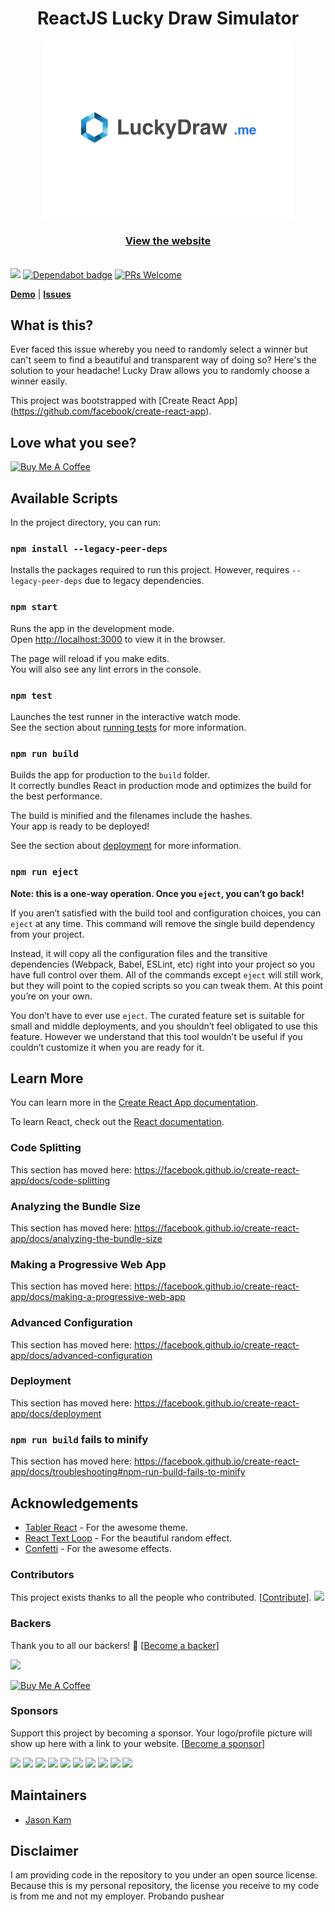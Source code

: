 <h1 align="center">ReactJS Lucky Draw Simulator</h1>
<div align="center">
  <a href="https://luckydraw.me/">
    <img src="public/images/luckydraw-share.png" alt="ReactJS Lucky Draw Simulator" width="400">
  </a>
  <br>
  <h3>
    <a href="https://luckydraw.me/">View the website</a>
  </h3>
  <br>
</div>
<img src="https://travis-ci.com/thefiend/lucky-draw.svg?branch=master">
<a href="https://dependabot.com/" rel="nofollow"><img src="https://camo.githubusercontent.com/1fe7004c016a5ab641008b9579409c784eaa1725/68747470733a2f2f696d672e736869656c64732e696f2f62616467652f446570656e6461626f742d656e61626c65642d626c75652e737667" alt="Dependabot badge" data-canonical-src="https://img.shields.io/badge/Dependabot-enabled-blue.svg" style="max-width:100%;"></a>
<a href="https://github.com/thefiend/lucky-draw/pulls"><img src="https://camo.githubusercontent.com/a5ad72c42e9333e5117b973083ab304c8a787c4a/68747470733a2f2f696d672e736869656c64732e696f2f62616467652f5052732d77656c636f6d652d677265656e2e737667" alt="PRs Welcome" data-canonical-src="https://img.shields.io/badge/PRs-welcome-green.svg" style="max-width:100%;"></a>


**[Demo](https://luckydraw.me)** | **[Issues](https://github.com/thefiend/lucky-draw/issues)**

## What is this?
Ever faced this issue whereby you need to randomly select a winner but can't seem to find a beautiful and transparent way of doing so? Here's the solution to your headache! Lucky Draw allows you to randomly choose a winner easily.

This project was bootstrapped with [Create React App] (https://github.com/facebook/create-react-app).

## Love what you see?
<a href="https://www.buymeacoffee.com/jasonkam" target="_blank"><img src="https://www.buymeacoffee.com/assets/img/custom_images/orange_img.png" alt="Buy Me A Coffee" style="height: auto !important; width: auto !important;"></a>

## Available Scripts

In the project directory, you can run:

### `npm install --legacy-peer-deps`

Installs the packages required to run this project. However, requires `--legacy-peer-deps` due to legacy dependencies.

### `npm start`

Runs the app in the development mode.<br>
Open [http://localhost:3000](http://localhost:3000) to view it in the browser.

The page will reload if you make edits.<br>
You will also see any lint errors in the console.

### `npm test`

Launches the test runner in the interactive watch mode.<br>
See the section about [running tests](https://facebook.github.io/create-react-app/docs/running-tests) for more information.

### `npm run build`

Builds the app for production to the `build` folder.<br>
It correctly bundles React in production mode and optimizes the build for the best performance.

The build is minified and the filenames include the hashes.<br>
Your app is ready to be deployed!

See the section about [deployment](https://facebook.github.io/create-react-app/docs/deployment) for more information.

### `npm run eject`

**Note: this is a one-way operation. Once you `eject`, you can’t go back!**

If you aren’t satisfied with the build tool and configuration choices, you can `eject` at any time. This command will remove the single build dependency from your project.

Instead, it will copy all the configuration files and the transitive dependencies (Webpack, Babel, ESLint, etc) right into your project so you have full control over them. All of the commands except `eject` will still work, but they will point to the copied scripts so you can tweak them. At this point you’re on your own.

You don’t have to ever use `eject`. The curated feature set is suitable for small and middle deployments, and you shouldn’t feel obligated to use this feature. However we understand that this tool wouldn’t be useful if you couldn’t customize it when you are ready for it.

## Learn More

You can learn more in the [Create React App documentation](https://facebook.github.io/create-react-app/docs/getting-started).

To learn React, check out the [React documentation](https://reactjs.org/).

### Code Splitting

This section has moved here: https://facebook.github.io/create-react-app/docs/code-splitting

### Analyzing the Bundle Size

This section has moved here: https://facebook.github.io/create-react-app/docs/analyzing-the-bundle-size

### Making a Progressive Web App

This section has moved here: https://facebook.github.io/create-react-app/docs/making-a-progressive-web-app

### Advanced Configuration

This section has moved here: https://facebook.github.io/create-react-app/docs/advanced-configuration

### Deployment

This section has moved here: https://facebook.github.io/create-react-app/docs/deployment

### `npm run build` fails to minify

This section has moved here: https://facebook.github.io/create-react-app/docs/troubleshooting#npm-run-build-fails-to-minify


## Acknowledgements
* [Tabler React](https://github.com/tabler/tabler-react) - For the awesome theme.
* [React Text Loop](https://github.com/braposo/react-text-loop) - For the beautiful random effect.
* [Confetti](https://github.com/daniel-lundin/react-dom-confetti) - For the awesome effects.

### Contributors

This project exists thanks to all the people who contributed. [[Contribute](CONTRIBUTING.md)]. <a href="https://github.com/thefiend/reactjs-lucky-draw/graphs/contributors"><img src="https://opencollective.com/lucky-draw-simulator/contributors.svg?width=890&button=false"></a>

### Backers

Thank you to all our backers! 🙏 [[Become a backer](https://opencollective.com/lucky-draw-simulator#backer)]

<a href="https://opencollective.com/lucky-draw-simulator#backers" target="_blank"><img src="https://opencollective.com/lucky-draw-simulator/backers.svg?width=890"></a>

<a href="https://www.buymeacoffee.com/jasonkam" target="_blank"><img src="https://www.buymeacoffee.com/assets/img/custom_images/orange_img.png" alt="Buy Me A Coffee" style="height: auto !important; width: auto !important;"></a>

### Sponsors

Support this project by becoming a sponsor. Your logo/profile picture will show up here with a link to your website. [[Become a sponsor](https://opencollective.com/lucky-draw-simulator#sponsor)]

<a href="https://opencollective.com/lucky-draw-simulator/sponsor/0/website" target="_blank"><img src="https://opencollective.com/lucky-draw-simulator/sponsor/0/avatar.svg"></a> <a href="https://opencollective.com/lucky-draw-simulator/sponsor/1/website" target="_blank"><img src="https://opencollective.com/lucky-draw-simulator/sponsor/1/avatar.svg"></a> <a href="https://opencollective.com/lucky-draw-simulator/sponsor/2/website" target="_blank"><img src="https://opencollective.com/lucky-draw-simulator/sponsor/2/avatar.svg"></a> <a href="https://opencollective.com/lucky-draw-simulator/sponsor/3/website" target="_blank"><img src="https://opencollective.com/lucky-draw-simulator/sponsor/3/avatar.svg"></a> <a href="https://opencollective.com/lucky-draw-simulator/sponsor/4/website" target="_blank"><img src="https://opencollective.com/lucky-draw-simulator/sponsor/4/avatar.svg"></a> <a href="https://opencollective.com/lucky-draw-simulator/sponsor/5/website" target="_blank"><img src="https://opencollective.com/lucky-draw-simulator/sponsor/5/avatar.svg"></a> <a href="https://opencollective.com/lucky-draw-simulator/sponsor/6/website" target="_blank"><img src="https://opencollective.com/lucky-draw-simulator/sponsor/6/avatar.svg"></a> <a href="https://opencollective.com/lucky-draw-simulator/sponsor/7/website" target="_blank"><img src="https://opencollective.com/lucky-draw-simulator/sponsor/7/avatar.svg"></a> <a href="https://opencollective.com/lucky-draw-simulator/sponsor/8/website" target="_blank"><img src="https://opencollective.com/lucky-draw-simulator/sponsor/8/avatar.svg"></a> <a href="https://opencollective.com/lucky-draw-simulator/sponsor/9/website" target="_blank"><img src="https://opencollective.com/lucky-draw-simulator/sponsor/9/avatar.svg"></a>

## Maintainers

* [Jason Kam](https://github.com/thefiend)

## Disclaimer

I am providing code in the repository to you under an open source license. Because this is my personal repository, the license you receive to my code is from me and not my employer. Probando pushear